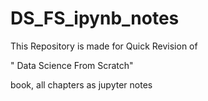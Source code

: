 # DS_FS_ipynb_notes
This Repository is made for Quick Revision of 


" Data Science From Scratch"

book, all chapters as jupyter notes
